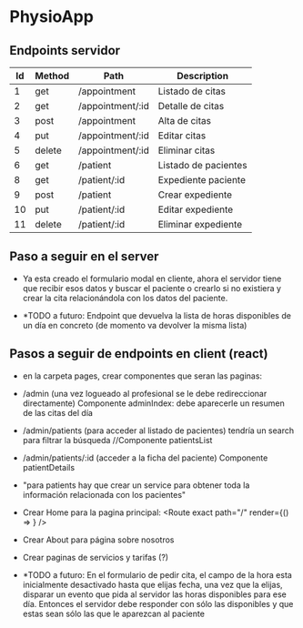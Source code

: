 # PhysioApp

## Endpoints servidor

| Id | Method | Path | Description |
|----|--------|------|-------------|
| 1 | get | /appointment | Listado de citas|
| 2 | get | /appointment/:id | Detalle de citas|
| 3 | post | /appointment | Alta de citas|
| 4 | put | /appointment/:id| Editar citas|
| 5 | delete | /appointment/:id| Eliminar citas|
| 6 | get | /patient | Listado de pacientes|
| 8 | get | /patient/:id | Expediente paciente|
| 9 | post | /patient | Crear expediente|
| 10 | put | /patient/:id | Editar expediente|
| 11 | delete | /patient/:id | Eliminar expediente|


## Paso a seguir en el server 

- Ya esta creado el formulario modal en cliente, ahora el servidor tiene que recibir esos datos y buscar el paciente o crearlo si no existiera y crear la cita relacionándola con los datos del paciente.

- *TODO a futuro: Endpoint que devuelva la lista de horas disponibles de un día en concreto (de momento va devolver la misma lista)

## Pasos a seguir de endpoints en client (react)

- en la carpeta pages, crear componentes que seran las paginas:

- /admin (una vez logueado al profesional se le debe redireccionar directamente) Componente adminIndex: debe aparecerle un resumen de las citas del día

- /admin/patients (para acceder al listado de pacientes) tendría un search para filtrar la búsqueda //Componente patientsList

- /admin/patients/:id (acceder a la ficha del paciente) Componente patientDetails

- "para patients hay que crear un service para obtener toda la información relacionada con los pacientes"


- Crear Home para la pagina principal:
          <Route exact path="/" render={() => <Home />} />

- Crear About para página sobre nosotros

- Crear paginas de servicios y tarifas (?)

- *TODO a futuro: En el formulario de pedir cita, el campo de la hora esta inicialmente desactivado hasta que elijas fecha, una vez que la elijas, disparar un evento que pida al servidor las horas disponibles para ese día.
Entonces el servidor debe responder con sólo las disponibles y que estas sean sólo las que le aparezcan al paciente
